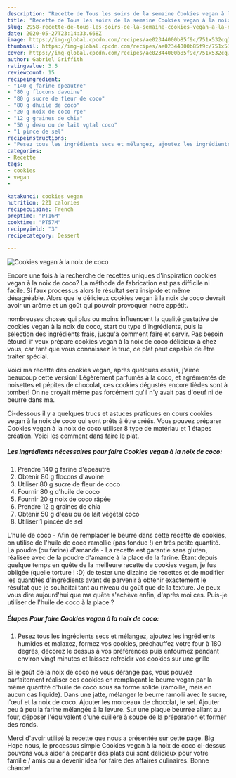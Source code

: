 ```yaml
---
description: "Recette de Tous les soirs de la semaine Cookies vegan à la noix de coco"
title: "Recette de Tous les soirs de la semaine Cookies vegan à la noix de coco"
slug: 2958-recette-de-tous-les-soirs-de-la-semaine-cookies-vegan-a-la-noix-de-coco
date: 2020-05-27T23:14:33.668Z
image: https://img-global.cpcdn.com/recipes/ae02344000b85f9c/751x532cq70/cookies-vegan-a-la-noix-de-coco-photo-principale-de-la-recette.jpg
thumbnail: https://img-global.cpcdn.com/recipes/ae02344000b85f9c/751x532cq70/cookies-vegan-a-la-noix-de-coco-photo-principale-de-la-recette.jpg
cover: https://img-global.cpcdn.com/recipes/ae02344000b85f9c/751x532cq70/cookies-vegan-a-la-noix-de-coco-photo-principale-de-la-recette.jpg
author: Gabriel Griffith
ratingvalue: 3.5
reviewcount: 15
recipeingredient:
- "140 g farine dpeautre"
- "80 g flocons davoine"
- "80 g sucre de fleur de coco"
- "80 g dhuile de coco"
- "20 g noix de coco rpe"
- "12 g graines de chia"
- "50 g deau ou de lait vgtal coco"
- "1 pince de sel"
recipeinstructions:
- "Pesez tous les ingrédients secs et mélangez, ajoutez les ingrédients humides et malaxez, formez vos cookies, préchauffez votre four à 180 degrés, décorez le dessus à vos préférences puis enfournez pendant environ vingt minutes et laissez refroidir vos cookies sur une grille"
categories:
- Recette
tags:
- cookies
- vegan
- 

katakunci: cookies vegan  
nutrition: 221 calories
recipecuisine: French
preptime: "PT16M"
cooktime: "PT57M"
recipeyield: "3"
recipecategory: Dessert

---
```



![Cookies vegan à la noix de coco](https://img-global.cpcdn.com/recipes/ae02344000b85f9c/751x532cq70/cookies-vegan-a-la-noix-de-coco-photo-principale-de-la-recette.jpg)

Encore une fois à la recherche de recettes uniques d'inspiration cookies vegan à la noix de coco? La méthode de fabrication est pas difficile ni facile. Si faux processus alors le résultat sera insipide et même désagréable. Alors que le délicieux cookies vegan à la noix de coco devrait avoir un arôme et un goût qui pouvoir provoquer notre appétit.

nombreuses choses qui plus ou moins influencent la qualité gustative de cookies vegan à la noix de coco, start du type d'ingrédients, puis la sélection des ingrédients frais, jusqu'à comment faire et servir. Pas besoin étourdi if veux prépare cookies vegan à la noix de coco délicieux à chez vous, car tant que vous connaissez le truc, ce plat peut capable de être traiter spécial.

Voici ma recette des cookies vegan, après quelques essais, j&#39;aime beaucoup cette version! Légèrement parfumés à la coco, et agrémentés de noisettes et pépites de chocolat, ces cookies dégustés encore tièdes sont à tomber! On ne croyait même pas forcément qu&#39;il n&#39;y avait pas d&#39;oeuf ni de beurre dans ma.


Ci-dessous il y a quelques trucs et astuces pratiques en cours cookies vegan à la noix de coco qui sont prêts à être créés. Vous pouvez préparer Cookies vegan à la noix de coco utiliser 8 type de matériau et 1 étapes création. Voici les comment dans faire le plat.

<!--inarticleads1-->

##### Les ingrédients nécessaires pour faire Cookies vegan à la noix de coco:

1. Prendre 140 g farine d&#39;épeautre
1. Obtenir 80 g flocons d&#39;avoine
1. Utiliser 80 g sucre de fleur de coco
1. Fournir 80 g d&#39;huile de coco
1. Fournir 20 g noix de coco râpée
1. Prendre 12 g graines de chia
1. Obtenir 50 g d&#39;eau ou de lait végétal coco
1. Utiliser 1 pincée de sel


L&#39;huile de coco - Afin de remplacer le beurre dans cette recette de cookies, on utilise de l&#39;huile de coco ramollie (pas fondue !) en très petite quantité. La poudre (ou farine) d&#39;amande - La recette est garantie sans gluten, réalisée avec de la poudre d&#39;amande à la place de la farine. Étant depuis quelque temps en quête de la meilleure recette de cookies vegan, je fus obligée (quelle torture ! :D) de tester une dizaine de recettes et de modifier les quantités d&#39;ingrédients avant de parvenir à obtenir exactement le résultat que je souhaitai tant au niveau du goût que de la texture. Je peux vous dire aujourd&#39;hui que ma quête s&#39;achève enfin, d&#39;après moi ces. Puis-je utiliser de l&#39;huile de coco à la place ? 

<!--inarticleads2-->

##### Étapes Pour faire Cookies vegan à la noix de coco:

1. Pesez tous les ingrédients secs et mélangez, ajoutez les ingrédients humides et malaxez, formez vos cookies, préchauffez votre four à 180 degrés, décorez le dessus à vos préférences puis enfournez pendant environ vingt minutes et laissez refroidir vos cookies sur une grille


Si le goût de la noix de coco ne vous dérange pas, vous pouvez parfaitement réaliser ces cookies en remplaçant le beurre vegan par la même quantité d&#39;huile de coco sous sa forme solide (ramollie, mais en aucun cas liquide). Dans une jatte, mélanger le beurre ramolli avec le sucre, l&#39;œuf et la noix de coco. Ajouter les morceaux de chocolat, le sel. Ajouter peu à peu la farine mélangée à la levure. Sur une plaque beurrée allant au four, déposer l&#39;équivalent d&#39;une cuillère à soupe de la préparation et former des ronds. 


Merci d'avoir utilisé la recette que nous a présentée sur cette page. Big Hope nous, le processus simple Cookies vegan à la noix de coco ci-dessus pouvons vous aider à préparer des plats qui sont délicieux pour votre famille / amis ou à devenir idea for faire des affaires culinaires. Bonne chance!
